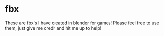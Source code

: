 # fbx
These are fbx's I have created in blender for games! Please feel free to use them, just give me credit and hit me up to help!
